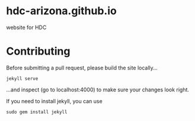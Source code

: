 # hdc-arizona.github.io
website for HDC

# Contributing
Before submitting a pull request, please build the site locally...

```
jekyll serve
```

...and inspect (go to localhost:4000) to make sure your changes look right.

If you need to install jekyll, you can use 

```
sudo gem install jekyll
```

